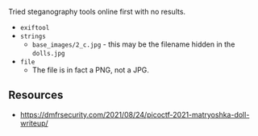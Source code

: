 Tried steganography tools online first with no results.

- `exiftool`
- `strings`
  - `base_images/2_c.jpg` - this may be the filename hidden in the `dolls.jpg`
- `file`
  - The file is in fact a PNG, not a JPG.

## Resources

- https://dmfrsecurity.com/2021/08/24/picoctf-2021-matryoshka-doll-writeup/
